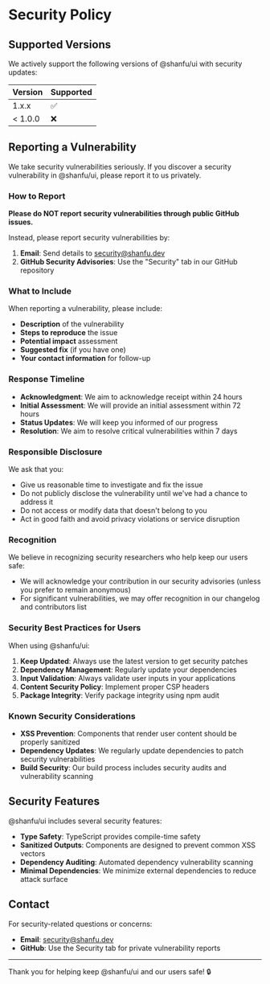# Security Policy

## Supported Versions

We actively support the following versions of @shanfu/ui with security updates:

| Version | Supported          |
| ------- | ------------------ |
| 1.x.x   | :white_check_mark: |
| < 1.0.0 | :x:                |

## Reporting a Vulnerability

We take security vulnerabilities seriously. If you discover a security vulnerability in @shanfu/ui, please report it to us privately.

### How to Report

**Please do NOT report security vulnerabilities through public GitHub issues.**

Instead, please report security vulnerabilities by:

1. **Email**: Send details to [security@shanfu.dev](mailto:security@shanfu.dev)
2. **GitHub Security Advisories**: Use the "Security" tab in our GitHub repository

### What to Include

When reporting a vulnerability, please include:

- **Description** of the vulnerability
- **Steps to reproduce** the issue
- **Potential impact** assessment
- **Suggested fix** (if you have one)
- **Your contact information** for follow-up

### Response Timeline

- **Acknowledgment**: We aim to acknowledge receipt within 24 hours
- **Initial Assessment**: We will provide an initial assessment within 72 hours
- **Status Updates**: We will keep you informed of our progress
- **Resolution**: We aim to resolve critical vulnerabilities within 7 days

### Responsible Disclosure

We ask that you:

- Give us reasonable time to investigate and fix the issue
- Do not publicly disclose the vulnerability until we've had a chance to address it
- Do not access or modify data that doesn't belong to you
- Act in good faith and avoid privacy violations or service disruption

### Recognition

We believe in recognizing security researchers who help keep our users safe:

- We will acknowledge your contribution in our security advisories (unless you prefer to remain anonymous)
- For significant vulnerabilities, we may offer recognition in our changelog and contributors list

### Security Best Practices for Users

When using @shanfu/ui:

1. **Keep Updated**: Always use the latest version to get security patches
2. **Dependency Management**: Regularly update your dependencies
3. **Input Validation**: Always validate user inputs in your applications
4. **Content Security Policy**: Implement proper CSP headers
5. **Package Integrity**: Verify package integrity using npm audit

### Known Security Considerations

- **XSS Prevention**: Components that render user content should be properly sanitized
- **Dependency Updates**: We regularly update dependencies to patch security vulnerabilities
- **Build Security**: Our build process includes security audits and vulnerability scanning

## Security Features

@shanfu/ui includes several security features:

- **Type Safety**: TypeScript provides compile-time safety
- **Sanitized Outputs**: Components are designed to prevent common XSS vectors
- **Dependency Auditing**: Automated dependency vulnerability scanning
- **Minimal Dependencies**: We minimize external dependencies to reduce attack surface

## Contact

For security-related questions or concerns:

- **Email**: [security@shanfu.dev](mailto:security@shanfu.dev)
- **GitHub**: Use the Security tab for private vulnerability reports

---

Thank you for helping keep @shanfu/ui and our users safe! 🔒
